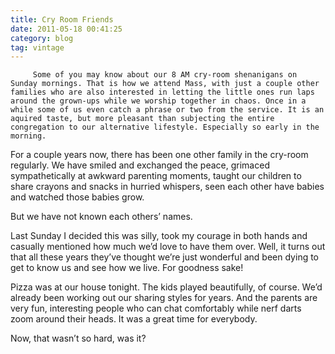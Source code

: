 ```yaml
---
title: Cry Room Friends
date: 2011-05-18 00:41:25
category: blog
tag: vintage
---
```

         Some of you may know about our 8 AM cry-room shenanigans on Sunday mornings. That is how we attend Mass, with just a couple other families who are also interested in letting the little ones run laps around the grown-ups while we worship together in chaos. Once in a while some of us even catch a phrase or two from the service. It is an aquired taste, but more pleasant than subjecting the entire congregation to our alternative lifestyle. Especially so early in the morning. 

 For a couple years now, there has been one other family in the cry-room regularly. We have smiled and exchanged the peace, grimaced sympathetically at awkward parenting moments, taught our children to share crayons and snacks in hurried whispers, seen each other have babies and watched those babies grow. 

 But we have not known each others’ names. 

 Last Sunday I decided this was silly, took my courage in both hands and casually mentioned how much we’d love to have them over. Well, it turns out that all these years they’ve thought we’re just wonderful and been dying to get to know us and see how we live. For goodness sake! 

 Pizza was at our house tonight. The kids played beautifully, of course. We’d already been working out our sharing styles for years. And the parents are very fun, interesting people who can chat comfortably while nerf darts zoom around their heads. It was a great time for everybody. 

 Now, that wasn’t so hard, was it? 